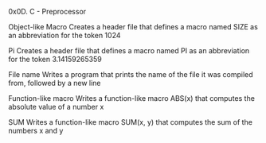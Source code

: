 0x0D. C - Preprocessor

Object-like Macro
Creates a header file that defines a macro named SIZE as an abbreviation for the token 1024

Pi
Creates a header file that defines a macro named PI as an abbreviation for the token 3.14159265359

File name
Writes a program that prints the name of the file it was compiled from, followed by a new line

Function-like macro
Writes a function-like macro ABS(x) that computes the absolute value of a number x

SUM
Writes a function-like macro SUM(x, y) that computes the sum of the numbers x and y
